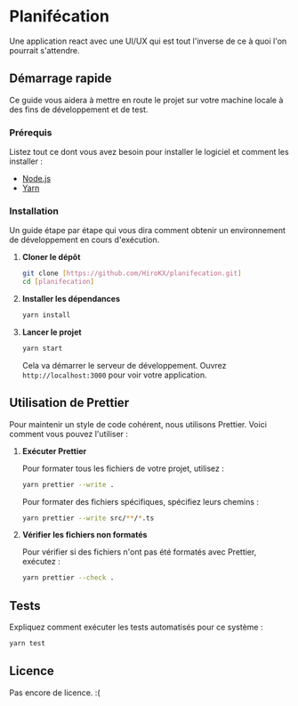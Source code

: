 # Planifécation

Une application react avec une UI/UX qui est tout l'inverse de ce à quoi l'on pourrait s'attendre.

## Démarrage rapide

Ce guide vous aidera à mettre en route le projet sur votre machine locale à des fins de développement et de test.

### Prérequis

Listez tout ce dont vous avez besoin pour installer le logiciel et comment les installer :

- [Node.js](https://nodejs.org/)
- [Yarn](https://yarnpkg.com/)

### Installation

Un guide étape par étape qui vous dira comment obtenir un environnement de développement en cours d'exécution.

1. **Cloner le dépôt**

   ```bash
   git clone [https://github.com/HiroKX/planifecation.git]
   cd [planifecation]
   ```

2. **Installer les dépendances**

   ```bash
   yarn install
   ```

3. **Lancer le projet**

   ```bash
   yarn start
   ```

   Cela va démarrer le serveur de développement. Ouvrez `http://localhost:3000` pour voir votre application.

## Utilisation de Prettier

Pour maintenir un style de code cohérent, nous utilisons Prettier. Voici comment vous pouvez l'utiliser :

1. **Exécuter Prettier**

   Pour formater tous les fichiers de votre projet, utilisez :

   ```bash
   yarn prettier --write .
   ```

   Pour formater des fichiers spécifiques, spécifiez leurs chemins :

   ```bash
   yarn prettier --write src/**/*.ts
   ```

2. **Vérifier les fichiers non formatés**

   Pour vérifier si des fichiers n'ont pas été formatés avec Prettier, exécutez :

   ```bash
   yarn prettier --check .
   ```

## Tests

Expliquez comment exécuter les tests automatisés pour ce système :

```bash
yarn test
```

## Licence

Pas encore de licence. :(
